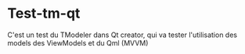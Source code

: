 # Test-tm-qt
 C'est un test du TModeler dans Qt creator, qui va tester l'utilisation des models des ViewModels et du Qml (MVVM)
